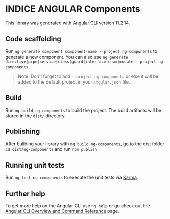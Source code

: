 # INDICE ANGULAR Components

This library was generated with [Angular CLI](https://github.com/angular/angular-cli) version 11.2.14.

## Code scaffolding

Run `ng generate component component-name --project ng-components` to generate a new component. You can also use `ng generate directive|pipe|service|class|guard|interface|enum|module --project ng-components`.
> Note: Don't forget to add `--project ng-components` or else it will be added to the default project in your `angular.json` file. 

## Build

Run `ng build ng-components` to build the project. The build artifacts will be stored in the `dist/` directory.

## Publishing

After building your library with `ng build ng-components`, go to the dist folder `cd dist/ng-components` and run `npm publish`.

## Running unit tests

Run `ng test ng-components` to execute the unit tests via [Karma](https://karma-runner.github.io).

## Further help

To get more help on the Angular CLI use `ng help` or go check out the [Angular CLI Overview and Command Reference](https://angular.io/cli) page.
